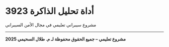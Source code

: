# أداة تحليل الذاكرة 3923

مشروع سيبراني تعليمي في مجال الأمن السيبراني

---

**مشروع تعليمي – جميع الحقوق محفوظة لـ م. طلال السحيمي 2025**